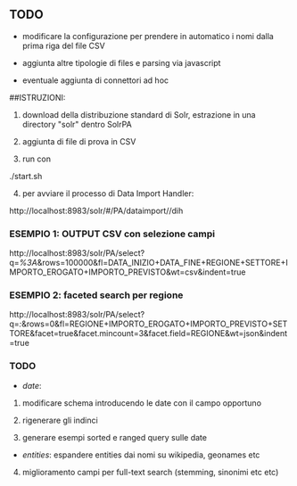 
## TODO

- modificare la configurazione per prendere in automatico i nomi dalla prima riga del file CSV

- aggiunta altre tipologie di files e parsing via javascript

- eventuale aggiunta di connettori ad hoc


##ISTRUZIONI:

1) download della distribuzione standard di Solr, estrazione in una directory "solr" dentro SolrPA

2) aggiunta di file di prova in CSV

3) run con 

./start.sh

4) per avviare il processo di Data Import Handler:

http://localhost:8983/solr/#/PA/dataimport//dih


### ESEMPIO 1: OUTPUT CSV con selezione campi

http://localhost:8983/solr/PA/select?q=*%3A*&rows=100000&fl=DATA_INIZIO+DATA_FINE+REGIONE+SETTORE+IMPORTO_EROGATO+IMPORTO_PREVISTO&wt=csv&indent=true

### ESEMPIO 2: faceted search per regione

http://localhost:8983/solr/PA/select?q=*:*&rows=0&fl=REGIONE+IMPORTO_EROGATO+IMPORTO_PREVISTO+SETTORE&facet=true&facet.mincount=3&facet.field=REGIONE&wt=json&indent=true

### TODO

- *date*:

1) modificare schema introducendo le date con il campo opportuno

2) rigenerare gli indinci 

3) generare esempi sorted e ranged query sulle date

- *entities*: espandere entities dai nomi su wikipedia, geonames etc

4) miglioramento campi per full-text search (stemming, sinonimi etc etc)